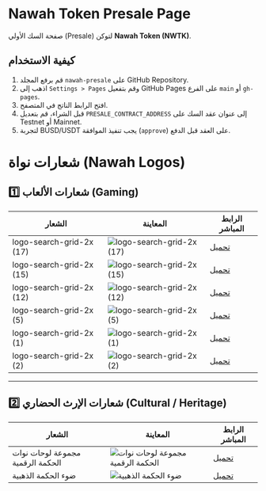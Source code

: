 # Nawah Token Presale Page

صفحة السك الأولي (Presale) لتوكن **Nawah Token (NWTK)**.

## كيفية الاستخدام
1. قم برفع المجلد `nawah-presale` على GitHub Repository.
2. اذهب إلى `Settings > Pages` وقم بتفعيل GitHub Pages على الفرع `main` أو `gh-pages`.
3. افتح الرابط الناتج في المتصفح.
4. قبل الشراء، قم بتعديل `PRESALE_CONTRACT_ADDRESS` إلى عنوان عقد السك على Testnet أو Mainnet.
5. لتجربة BUSD/USDT يجب تنفيذ الموافقة (`approve`) على العقد قبل الدفع.
# شعارات نواة (Nawah Logos)

## 1️⃣ شعارات الألعاب (Gaming)

| الشعار | المعاينة | الرابط المباشر |
|--------|-----------|----------------|
| logo-search-grid-2x (17) | ![logo-search-grid-2x (17)](https://github.com/user-attachments/assets/ac1bda7a-03f2-4977-9aaa-24037d4068ea) | [تحميل](https://github.com/user-attachments/assets/ac1bda7a-03f2-4977-9aaa-24037d4068ea) |
| logo-search-grid-2x (15) | ![logo-search-grid-2x (15)](https://github.com/user-attachments/assets/61bf2ec5-a583-467d-9546-e0e881f5cfae) | [تحميل](https://github.com/user-attachments/assets/61bf2ec5-a583-467d-9546-e0e881f5cfae) |
| logo-search-grid-2x (12) | ![logo-search-grid-2x (12)](https://github.com/user-attachments/assets/3e6e7493-c74d-442b-8c7a-413d49db0a51) | [تحميل](https://github.com/user-attachments/assets/3e6e7493-c74d-442b-8c7a-413d49db0a51) |
| logo-search-grid-2x (5)  | ![logo-search-grid-2x (5)](https://github.com/user-attachments/assets/59b00435-665b-42c6-b24e-7d5c0f71d2a2) | [تحميل](https://github.com/user-attachments/assets/59b00435-665b-42c6-b24e-7d5c0f71d2a2) |
| logo-search-grid-2x (1)  | ![logo-search-grid-2x (1)](https://github.com/user-attachments/assets/60fab143-f2bb-401e-a14b-b823569c1788) | [تحميل](https://github.com/user-attachments/assets/60fab143-f2bb-401e-a14b-b823569c1788) |
| logo-search-grid-2x (2)  | ![logo-search-grid-2x (2)](https://github.com/user-attachments/assets/4f198514-b134-40b5-89e8-8aa6e5f2115d) | [تحميل](https://github.com/user-attachments/assets/4f198514-b134-40b5-89e8-8aa6e5f2115d) |

---

## 2️⃣ شعارات الإرث الحضاري (Cultural / Heritage)

| الشعار | المعاينة | الرابط المباشر |
|--------|-----------|----------------|
| مجموعة لوحات نوات الحكمة الرقمية | ![مجموعة لوحات نوات الحكمة الرقمية](https://github.com/user-attachments/assets/65a53e2c-5854-48ab-9254-57e65e5d6dfc) | [تحميل](https://github.com/user-attachments/assets/65a53e2c-5854-48ab-9254-57e65e5d6dfc) |
| ضوء الحكمة الذهبية | ![ضوء الحكمة الذهبية](https://github.com/user-attachments/assets/9aad6cf7-9898-4fc0-a019-0542baaaad77) | [تحميل](https://github.com/user-attachments/assets/9aad6cf7-9898-4fc0-a019-0542baaaad77) |
